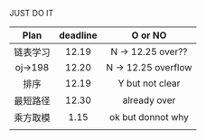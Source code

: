  JUST DO IT

| Plan   | deadline   |   O or NO|
| :----: | :----: | :----: |
| 链表学习 | 12.19 |  N -> 12.25    over??|
| oj->198 | 12.20 |  N ->  12.25  overflow|
| 排序 | 12.19 | Y but not clear|
| 最短路径 | 12.30 | already over|
|  乘方取模 | 1.15 | ok but donnot why|
||||





